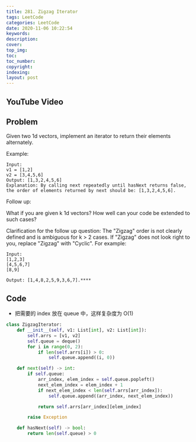 ```yaml
---
title: 281. Zigzag Iterator
tags: LeetCode
categories: LeetCode
date: 2020-11-06 10:22:54
keywords:
description:
cover:
top_img:
toc:
toc_number:
copyright:
indexing:
layout: post
---
```


## YouTube Video

## Problem

Given two 1d vectors, implement an iterator to return their elements alternately.

Example:

```
Input:
v1 = [1,2]
v2 = [3,4,5,6]
Output: [1,3,2,4,5,6]
Explanation: By calling next repeatedly until hasNext returns false, the order of elements returned by next should be: [1,3,2,4,5,6].
```

Follow up:

What if you are given k 1d vectors? How well can your code be extended to such cases?

Clarification for the follow up question:
The "Zigzag" order is not clearly defined and is ambiguous for k > 2 cases. If "Zigzag" does not look right to you, replace "Zigzag" with "Cyclic". For example:

```
Input:
[1,2,3]
[4,5,6,7]
[8,9]

Output: [1,4,8,2,5,9,3,6,7].****
```

## Code

- 把需要的 index 放在 queue 中，这样复杂度为 O(1)

```python
class ZigzagIterator:
    def __init__(self, v1: List[int], v2: List[int]):
        self.arrs = [v1, v2]
        self.queue = deque()
        for i in range(0, 2):
            if len(self.arrs[i]) > 0:
                self.queue.append((i, 0))

    def next(self) -> int:
        if self.queue:
            arr_index, elem_index = self.queue.popleft()
            next_elem_index = elem_index + 1
            if next_elem_index < len(self.arrs[arr_index]):
                self.queue.append((arr_index, next_elem_index))

            return self.arrs[arr_index][elem_index]

        raise Exception

    def hasNext(self) -> bool:
        return len(self.queue) > 0
```
